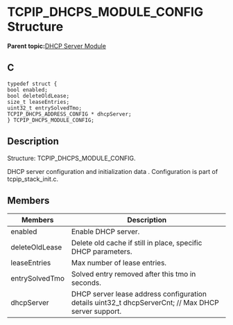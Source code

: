 # TCPIP\_DHCPS\_MODULE\_CONFIG Structure

**Parent topic:**[DHCP Server Module](GUID-27C514CD-DE28-4215-BB75-6C8EA971E12E.md)

## C

```
typedef struct {
bool enabled;
bool deleteOldLease;
size_t leaseEntries;
uint32_t entrySolvedTmo;
TCPIP_DHCPS_ADDRESS_CONFIG * dhcpServer;
} TCPIP_DHCPS_MODULE_CONFIG;
```

## Description

Structure: TCPIP\_DHCPS\_MODULE\_CONFIG.

DHCP server configuration and initialization data . Configuration is part of tcpip\_stack\_init.c.

## Members

|Members|Description|
|-------|-----------|
|enabled|Enable DHCP server.|
|deleteOldLease|Delete old cache if still in place, specific DHCP parameters.|
|leaseEntries|Max number of lease entries.|
|entrySolvedTmo|Solved entry removed after this tmo in seconds.|
|dhcpServer|DHCP server lease address configuration details uint32\_t dhcpServerCnt; // Max DHCP server support.|

